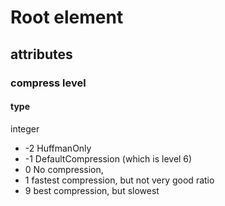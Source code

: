 # Root element

## attributes

### compress level

#### type
 
integer

* -2 HuffmanOnly
* -1 DefaultCompression (which is level 6)
* 0 No compression,
* 1 fastest compression, but not very good ratio
* 9 best compression, but slowest
